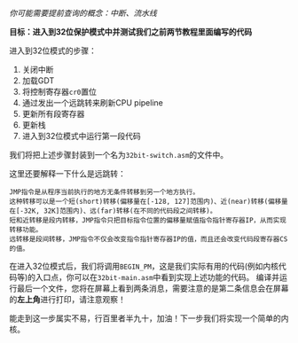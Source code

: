 *你可能需要提前查询的概念：中断、流水线*

**目标：进入到32位保护模式中并测试我们之前两节教程里面编写的代码**

进入到32位模式的步骤：
1. 关闭中断
2. 加载GDT
3. 将控制寄存器`cr0`置位
4. 通过发出一个远跳转来刷新CPU pipeline 
5.  更新所有段寄存器
6.  更新栈
7.  进入到32位模式中运行第一段代码

我们将把上述步骤封装到一个名为`32bit-switch.asm`的文件中。

这里还要解释一下什么是远跳转：
```
JMP指令是从程序当前执行的地方无条件转移到另一个地方执行。
这种转移可以是一个短(short)转移(偏移量在[-128, 127]范围内)、近(near)转移(偏移量在[-32K, 32K]范围内)、远(far)转移(在不同的代码段之间转移)。
短和近转移是段内转移，JMP指令只把目标指令位置的偏移量赋值指令指针寄存器IP，从而实现转移功能。
远转移是段间转移，JMP指令不仅会改变指令指针寄存器IP的值，而且还会改变代码段寄存器CS的值。
```

在进入32位模式后，我们将调用`BEGIN_PM`，这是我们实际有用的代码(例如内核代码等)的入口点，你可以在`32bit-main.asm`中看到实现上述功能的代码。
编译并运行最后一个文件，您将在屏幕上看到两条消息，需要注意的是第二条信息会在屏幕的**左上角**进行打印，请注意观察！  

能走到这一步属实不易，行百里者半九十，加油！下一步我们将实现一个简单的内核。